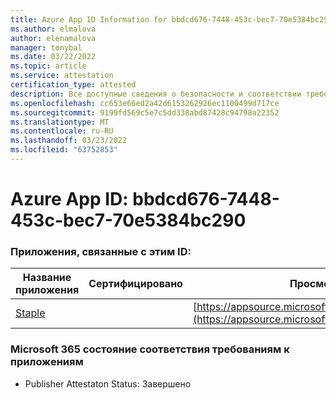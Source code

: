 ```yaml
---
title: Azure App ID Information for bbdcd676-7448-453c-bec7-70e5384bc290
ms.author: elmalova
author: elenamalova
manager: tonybal
ms.date: 03/22/2022
ms.topic: article
ms.service: attestation
certification_type: attested
description: Все доступные сведения о безопасности и соответствии требованиям для bbdcd676-7448-453c-bec7-70e5384bc290.
ms.openlocfilehash: cc653e66ed2a42d6153262926ec1100499d717ce
ms.sourcegitcommit: 9199fd569c5e7c5dd338abd87428c94798a22352
ms.translationtype: MT
ms.contentlocale: ru-RU
ms.lasthandoff: 03/23/2022
ms.locfileid: "63752853"
---
```

# <a name="azure-app-id-bbdcd676-7448-453c-bec7-70e5384bc290"></a>Azure App ID: bbdcd676-7448-453c-bec7-70e5384bc290


### <a name="apps-associated-with-this-id"></a>Приложения, связанные с этим ID:
| **Название приложения** | **Сертифицировано** | **Просмотр в AppSource** |
|--------------|---------------|-----------------------|
| [Staple](../forward/WA200003281.md) |  | [https://appsource.microsoft.com/product/office/WA200003281](https://appsource.microsoft.com/product/office/WA200003281) |

### <a name="microsoft-365-app-compliance-status"></a>Microsoft 365 состояние соответствия требованиям к приложениям
- Publisher Attestaton Status: Завершено
